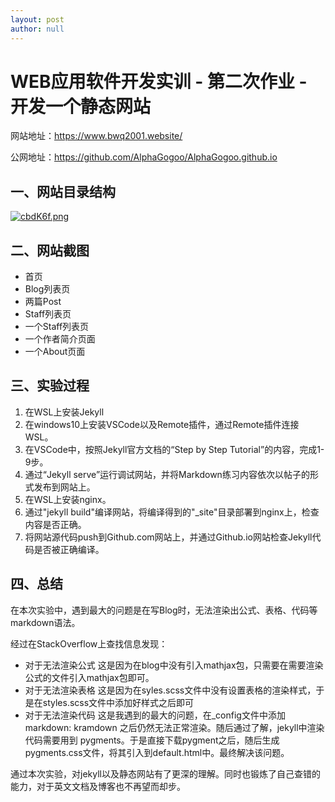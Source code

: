 ```yaml
---
layout: post
author: null
---
```

# WEB应用软件开发实训 - 第二次作业 - 开发一个静态网站

网站地址：<https://www.bwq2001.website/>

公网地址：<https://github.com/AlphaGogoo/AlphaGogoo.github.io>

## 一、网站目录结构
[![cbdK6f.png](https://z3.ax1x.com/2021/04/21/cbdK6f.png)](https://imgtu.com/i/cbdK6f)

## 二、网站截图

 - 首页
 - Blog列表页
 - 两篇Post
 - Staff列表页
 - 一个Staff列表页
 - 一个作者简介页面
 - 一个About页面

## 三、实验过程
1. 在WSL上安装Jekyll
2. 在windows10上安装VSCode以及Remote插件，通过Remote插件连接WSL。
3. 在VSCode中，按照Jekyll官方文档的“Step by Step Tutorial”的内容，完成1-9步。
4. 通过“Jekyll serve”运行调试网站，并将Markdown练习内容依次以帖子的形式发布到网站上。
5. 在WSL上安装nginx。
6. 通过"jekyll build"编译网站，将编译得到的"_site"目录部署到nginx上，检查内容是否正确。
7. 将网站源代码push到Github.com网站上，并通过Github.io网站检查Jekyll代码是否被正确编译。

## 四、总结
在本次实验中，遇到最大的问题是在写Blog时，无法渲染出公式、表格、代码等markdown语法。

经过在StackOverflow上查找信息发现：

 - 对于无法渲染公式
   这是因为在blog中没有引入mathjax包，只需要在需要渲染公式的文件引入mathjax包即可。
 - 对于无法渲染表格
   这是因为在syles.scss文件中没有设置表格的渲染样式，于是在styles.scss文件中添加好样式之后即可
 - 对于无法渲染代码
   这是我遇到的最大的问题，在_config文件中添加 markdown: kramdown 之后仍然无法正常渲染。随后通过了解，jekyll中渲染代码需要用到 pygments。于是直接下载pygment之后，随后生成pygments.css文件，将其引入到default.html中。最终解决该问题。

通过本次实验，对jekyll以及静态网站有了更深的理解。同时也锻炼了自己查错的能力，对于英文文档及博客也不再望而却步。